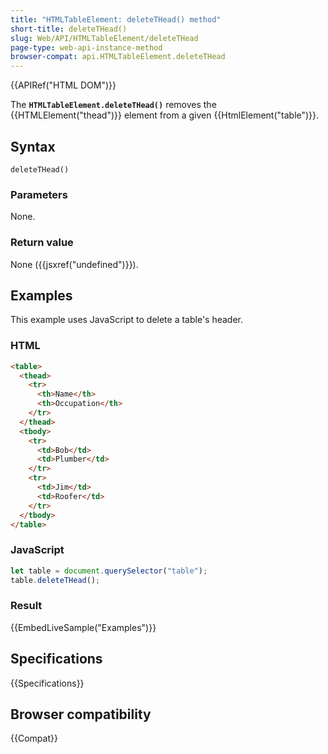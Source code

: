 ```yaml
---
title: "HTMLTableElement: deleteTHead() method"
short-title: deleteTHead()
slug: Web/API/HTMLTableElement/deleteTHead
page-type: web-api-instance-method
browser-compat: api.HTMLTableElement.deleteTHead
---
```


{{APIRef("HTML DOM")}}

The **`HTMLTableElement.deleteTHead()`** removes the
{{HTMLElement("thead")}} element from a given {{HtmlElement("table")}}.

## Syntax

```js-nolint
deleteTHead()
```

### Parameters

None.

### Return value

None ({{jsxref("undefined")}}).

## Examples

This example uses JavaScript to delete a table's header.

### HTML

```html
<table>
  <thead>
    <tr>
      <th>Name</th>
      <th>Occupation</th>
    </tr>
  </thead>
  <tbody>
    <tr>
      <td>Bob</td>
      <td>Plumber</td>
    </tr>
    <tr>
      <td>Jim</td>
      <td>Roofer</td>
    </tr>
  </tbody>
</table>
```

### JavaScript

```js
let table = document.querySelector("table");
table.deleteTHead();
```

### Result

{{EmbedLiveSample("Examples")}}

## Specifications

{{Specifications}}

## Browser compatibility

{{Compat}}
